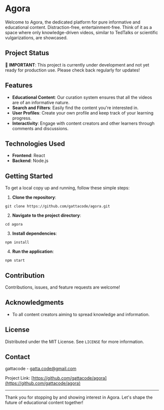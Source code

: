# Agora

Welcome to Agora, the dedicated platform for pure informative and educational content. Distraction-free, entertainment-free. Think of it as a space where only knowledge-driven videos, similar to TedTalks or scientific vulgarizations, are showcased.

## Project Status

🚧 **IMPORTANT**: This project is currently under development and not yet ready for production use. Please check back regularly for updates!

## Features

- **Educational Content**: Our curation system ensures that all the videos are of an informative nature.
- **Search and Filters**: Easily find the content you're interested in.
- **User Profiles**: Create your own profile and keep track of your learning progress.
- **Interactivity**: Engage with content creators and other learners through comments and discussions.

## Technologies Used

- **Frontend**: React
- **Backend**: Node.js

## Getting Started

To get a local copy up and running, follow these simple steps:

1. **Clone the repository**:

```
git clone https://github.com/gattacode/agora.git
```

2. **Navigate to the project directory**:

```
cd agora
```

3. **Install dependencies**:

```
npm install
```

4. **Run the application**:

```
npm start
```

## Contribution

Contributions, issues, and feature requests are welcome!

## Acknowledgments

- To all content creators aiming to spread knowledge and information.

## License

Distributed under the MIT License. See `LICENSE` for more information.

## Contact

gattacode - [gatta.code@gmail.com](mailto:gatta.code@gmail.com)

Project Link: [https://github.com/gattacode/agora](https://github.com/gattacode/agora)

---

Thank you for stopping by and showing interest in Agora. Let's shape the future of educational content together!

